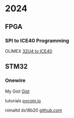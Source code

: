 # 2024

## FPGA

### SPI to ICE40 Programming

OLIMEX [32U4 to ICE40](https://www.olimex.com/wiki/ICE40HX1K-EVB#Preparing_OLIMEXINO-32U4_as_programmer)

## STM32

### Onewire

My Gist [Gist](https://gist.github.com/tzechienchu/5565e37916d7e673d84bc97ff9e66527)

tutorials [pycom.io](https://docs.pycom.io/tutorials/hardware/owd/)

nimaltd ds18b20 [github.com](https://github.com/nimaltd/ds18b20/blob/master/README.md)
